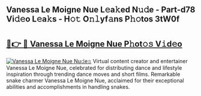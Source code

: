 ## Vanessa Le Moigne Nue L𝚎a𝚔ed N𝚞𝚍e - Part-d78 Vi𝚍𝚎o L𝚎a𝚔s - H𝚘𝚝 O𝚗𝚕yf𝚊ns P𝚑𝚘tos 3tW0f

# <h2><a href="http://kf85pat.oniu.top/?m=Vanessa+Le+Moigne+Nue">🔗👉 🔴 Vanessa Le Moigne Nue P𝚑ot𝚘𝚜 V𝚒d𝚎o</a></h2>

[![Vanessa Le Moigne Nue Nu𝚍e𝚜](https://i.imgur.com/0qMVB7G.gif)](http://kf85pat.oniu.top/?m=Vanessa+Le+Moigne+Nue)
Virtual content creator and entertainer Vanessa Le Moigne Nue, celebrated for distributing dance and lifestyle inspiration through trending dance moves and short films. Remarkable snake charmer Vanessa Le Moigne Nue, acclaimed for their exceptional abilities and accomplishments in handling snakes.  
